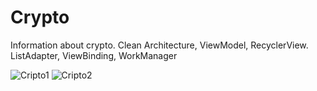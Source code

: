 # Crypto
Information about crypto. Clean Architecture, ViewModel, RecyclerView. ListAdapter, ViewBinding, WorkManager

![Cripto1](https://user-images.githubusercontent.com/60262104/168315895-6d016f98-6d89-47f6-9a88-541efc948034.png)
![Cripto2](https://user-images.githubusercontent.com/60262104/168315917-fd549539-28ae-4a54-ab19-089ea40ac35e.png)

